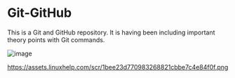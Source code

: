 # Git-GitHub
This is a Git and GitHub repository. It is having been including important theory points with Git commands.


![image](https://github.com/shubham-lahudkar/Git-GitHub/assets/148262778/315f13b4-1803-4018-b441-498357527d1d)

https://assets.linuxhelp.com/scr/1bee23d770983268821cbbe7c4e84f0f.png
